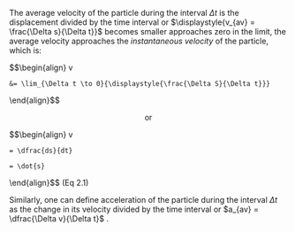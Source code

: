 The average velocity of the particle during the interval $\Delta t$ is the displacement divided by the time interval or $\displaystyle{v_{av} = \frac{\Delta s}{\Delta t}}$ becomes smaller approaches zero in the limit, the average velocity approaches the _instantaneous velocity_ of the particle, which is:

$$\begin{align}
	v 
	
	&= \lim_{\Delta t \to 0}{\displaystyle{\frac{\Delta S}{\Delta t}}} 
\end{align}$$


<center>or</center>

$$\begin{align}
	v 

	= \dfrac{ds}{dt}

	= \dot{s}
\end{align}$$
(Eq 2.1)


Similarly, one can define acceleration of the particle during the interval $\Delta t$ as the change in its velocity divided by the time interval or $a_{av} = \dfrac{\Delta v}{\Delta t}$ .


